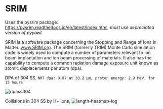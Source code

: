 # SRIM
Uses the pysrim package:  https://pysrim.readthedocs.io/en/latest/index.html, *must use depreciated version of pyyawl.*

SRIM is a software package concerning the Stopping and Range of Ions in Matter. www.SRIM.org. The SRIM (formerly TRIM) Monte Carlo simulation code is widely used to compute a number of parameters relevant to ion beam implantation and ion beam processing of materials. It also has the capability to compute a common radiation damage exposure unit known as atomic displacements per atom (dpa).

DPA of 304 SS, ```NRT dpa: 0.87 at 33.2 µm, proton energy: 2.9 MeV, for 15 hours```

![dpass304](https://user-images.githubusercontent.com/72528278/153088021-c2898de9-741a-4a79-8a8f-bdc034cb8c9c.png)

Collisions in 304 SS by H+ ions,
![length-heatmap-log](https://user-images.githubusercontent.com/72528278/153087868-e42f1aea-ebdb-4f6c-9657-7cb82bac3af0.png)

